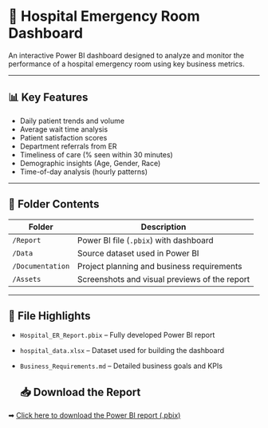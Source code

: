 # 🏥 Hospital Emergency Room Dashboard

An interactive Power BI dashboard designed to analyze and monitor the performance of a hospital emergency room using key business metrics.

---

## 📊 Key Features

- Daily patient trends and volume
- Average wait time analysis
- Patient satisfaction scores
- Department referrals from ER
- Timeliness of care (% seen within 30 minutes)
- Demographic insights (Age, Gender, Race)
- Time-of-day analysis (hourly patterns)

---

## 📁 Folder Contents

| Folder | Description |
|--------|-------------|
| `/Report` | Power BI file (`.pbix`) with dashboard |
| `/Data` | Source dataset used in Power BI |
| `/Documentation` | Project planning and business requirements |
| `/Assets` | Screenshots and visual previews of the report |

---

## 📂 File Highlights

- `Hospital_ER_Report.pbix` – Fully developed Power BI report
- `hospital_data.xlsx` – Dataset used for building the dashboard
- `Business_Requirements.md` – Detailed business goals and KPIs

  ## 📥 Download the Report

➡ [Click here to download the Power BI report (.pbix)](./Report/Hospital_ER_Report.pbix)
